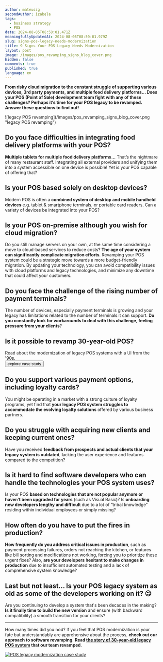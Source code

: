 ```yaml
---
author: mateuszg
secondAuthor: izabela
tags:
  - business strategy
  - POS
date: 2024-08-05T08:50:01.471Z
meaningfullyUpdatedAt: 2024-08-05T08:50:01.979Z
slug: signs-pos-legacy-needs-modernization
title: 9 Signs Your POS Legacy Needs Modernization
layout: post
image: /images/pos_revamping_signs_blog_cover.png
hidden: false
comments: true
published: true
language: en
---
```

**From risky cloud migration to the constant struggle of supporting various devices, 3rd party payments, and multiple food delivery platforms… Does your POS (Point of Sale) development team fight with any of these challenges? Perhaps it’s time for your POS legacy to be revamped. Answer these questions to find out!**

<div className="image">![legacy POS revamping](/images/pos_revamping_signs_blog_cover.png "legacy POS revamping")</div>

## Do you face difficulties in integrating food delivery platforms with your POS?

**Multiple tablets for multiple food delivery platforms…** That’s the nightmare of many restaurant staff. Integrating all external providers and unifying them into a system accessible on one device is possible! Yet is your POS capable of offering that?

## Is your POS based solely on desktop devices?

Modern POS is often a **combined system of desktop and mobile handheld devices** e.g. tablet &  smartphone terminals, or portable card readers. Can a variety of devices be integrated into your POS?

## Is your POS on-premise although you wish for cloud migration?

Do you still manage servers on your own, at the same time considering a move to cloud-based services to reduce costs? **The age of your system can significantly complicate migration efforts**. Revamping your POS system could be a strategic move towards a more budget-friendly migration. By updating your technology, you can avoid compatibility issues with cloud platforms and legacy technologies, and minimize any downtime that could affect your customers.

## Do you face the challenge of the rising number of payment terminals?

The number of devices, especially payment terminals is growing and your legacy has limitations related to the number of terminals it can support. **Do you constantly look for workarounds to deal with this challenge, feeling pressure from your clients**?

<div class='block-button'><h2>Is it possible to revamp 30-year-old POS? </h2><div>Read about the modernization of legacy POS systems with a UI from the '90s.</div><a href="/projects/pos-legacy/"><button>explore case study</button></a></div>

## Do you support various payment options, including loyalty cards?

You might be operating in a market with a strong culture of loyalty programs, yet find that **your legacy POS system struggles to accommodate the evolving loyalty solutions** offered by various business partners.

## Do you struggle with acquiring new clients and keeping current ones?

Have you received **feedback from prospects and actual clients that your legacy system is outdated**, lacking the user experience and features compared to the competition?

## Is it hard to find software developers who can handle the technologies your POS system uses?

Is your POS **based on technologies that are not popular anymore or haven’t been upgraded for years** (such as Visual Basic)? Is **onboarding new developers lengthy and difficult** due to a lot of “tribal knowledge” residing within individual employees or simply missing?

## How often do you have to put the fires in production?

**How frequently do you address critical issues in production**, such as payment processing failures, orders not reaching the kitchen, or features like bill sorting and modifications not working, forcing you to prioritize these urgent fixes? Also, **are your developers hesitant to make changes in production** due to insufficient automated testing and a lack of comprehensive system knowledge?

## Last but not least… Is your POS legacy system as old as some of the developers working on it? 😉

Are you continuing to develop a system that's been decades in the making? **Is it finally time to build the new version** and ensure (with backward compatibility) a smooth transition for your clients?

- - -

How many times did you nod? If you feel that POS modernization is your fate but understandably are apprehensive about the process, **check out our approach to software revamping**. **Read [the story of 30-year-old legacy POS system](/projects/pos-legacy/) that our team revamped**.

[![POS legacy modernization case study](/images/fb_preview_case_study_pos_revamp.png)](/projects/pos-legacy/) 